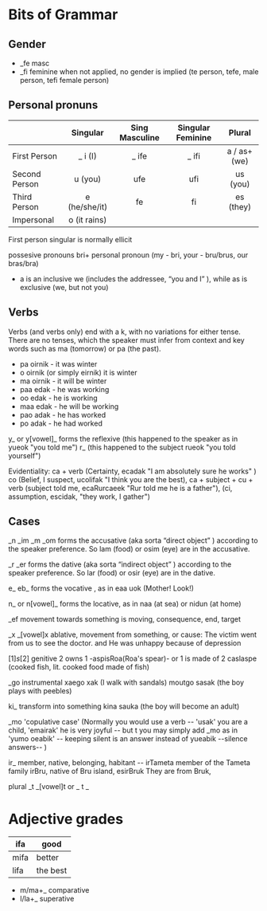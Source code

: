 # Bits of Grammar

## Gender

+ _fe masc
+ _fi feminine
when not applied, no gender is implied (te person, tefe, male person, tefi female person)

## Personal pronuns

|       | Singular	| Sing Masculine | Singular Feminine | Plural |
|-------|:---------:|:------:|:------:|:------:|
| First Person | 	_ i (I)	| _ ife | _ ifi | a / as+ (we) |
| Second Person	| u (you) | ufe | ufi |	us (you) |
| Third Person	| e (he/she/it) |fe | fi |	es (they) |
| Impersonal | o (it rains) | |

First person singular is normally ellicit

possesive pronouns bri+ personal pronoun  (my - bri, your - bru/brus, our bras/bra)

+ a is an inclusive we (includes the addressee, “you and I” ), while as is exclusive (we, but not you)

## Verbs

Verbs (and verbs only) end with a k, with no variations for either tense. There are no tenses, which the speaker must infer from context and key words such as ma (tomorrow) or pa (the past).

* pa oirnik - it was winter
* o oirnik (or simply eirnik) it is winter
* ma oirnik - it will be winter
* paa edak - he was working
* oo edak - he is working
* maa edak - he will be working
* pao adak - he has worked
* po adak - he had worked


y_ or y[vowel]_ forms the reflexive (this happened to the speaker as in yueok "you told me")
r_ (this happened to the subject rueok "you told yourself")

Evidentiality: ca + verb (Certainty, ecadak "I am absolutely sure he works" ) co (Belief, I suspect, ucolifak "I think you are the best), ca + subject + cu + verb (subject told me, ecaRurcaeek "Rur told me he is a father"), (ci, assumption, escidak, "they work, I gather")

## Cases

_n _im  _m  _om forms the accusative (aka sorta “direct object” ) according to the speaker preference. So lam (food) or osim (eye) are in the accusative.

_r _er forms the dative (aka sorta “indirect object” ) according to the speaker preference. So lar (food) or osir (eye) are in the dative.

e_ eb_ forms the vocative , as in eaa uok (Mother! Look!)

n_ or n[vowel]_ forms the locative, as in naa (at sea) or nidun (at home)

_ef  movement towards something is moving, consequence, end, target

_x _[vowel]x ablative, movement from something, or cause: The victim went from us to see the doctor. and He was unhappy because of depression

[1]_s_[2]  genitive 2 owns 1 -aspisRoa(Roa's spear)- or 1 is made of 2   caslaspe (cooked fish, lit. cooked food made of fish)

_go instrumental xaego xak  (I walk with sandals) moutgo sasak (the boy plays with peebles)

ki_ transform into something  kina sauka (the boy will become an adult)

_mo 'copulative case' (Normally you would use a verb -- 'usak' you are a child, 'emairak' he is very joyful -- but t you may simply add _mo as in 'yumo oeabik' -- keeping silent is an answer instead of yueabik --silence answers-- )

ir_ member, native, belonging, habitant -- irTameta member of the Tameta family irBru, native of Bru island, esirBruk They are from Bruk, 

plural _t  _[vowel]t or _ t _ 

Adjective grades
================

| ifa | good |
|-----|------|
| mifa | better |
| lifa | the best |

* m/ma+_ comparative
* l/la+_ superative

